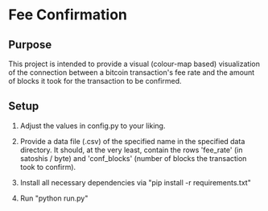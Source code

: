 # Fee Confirmation

## Purpose

This project is intended to provide a visual (colour-map based) visualization of the connection between a bitcoin transaction's fee rate and the amount of blocks it took for the transaction to be confirmed.

## Setup

1. Adjust the values in config.py to your liking.

2. Provide a data file (.csv) of the specified name in the specified data directory. It should, at the very least, contain the rows 'fee_rate' (in satoshis / byte) and 'conf_blocks' (number of blocks the transaction took to confirm).

3. Install all necessary dependencies via "pip install -r requirements.txt"

4. Run "python run.py"